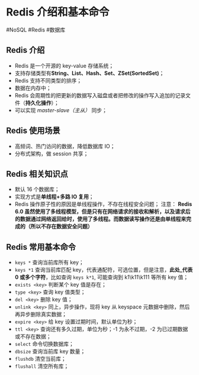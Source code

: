 # Redis 介绍和基本命令

#NoSQL #Redis #数据库

## Redis 介绍

- Redis 是一个开源的 key-value 存储系统；
- 支持存储类型有**String、List、Hash、Set、ZSet(SortedSet)**；
- Redis 支持不同类型的排序；
- 数据在内存中；
- Redis 会周期性的把更新的数据写入磁盘或者把修改的操作写入追加的记录文件（**持久化操作**）；
- 可以实现 _master-slave（主从）_ 同步；

## Redis 使用场景

- 高频词、热门访问的数据，降低数据库 IO；
- 分布式架构，做 session 共享；

## Redis 相关知识点

- 默认 16 个数据库；
- 实现方式是**单线程+多路 IO 复用**；
- Redis 操作原子性的原因是单线程操作，不存在线程安全问题；
	注意： **Redis 6.0 虽然使用了多线程模型，但是只有在网络请求的接收和解析，以及请求后的数据通过网络返回给时，使用了多线程。而数据读写操作还是由单线程来完成的（所以不存在数据安全问题）**

## Redis 常用基本命令

- `keys *` 查询当前库所有 key；
- `keys *1` 查询当前库匹配 key，代表通配符，可选位置，但是注意，**此处_代表 0 或多个字符**，比如查询 `keys k*1`, 可能查询到 k1\k11\k111 等所有 key 值；
- `exists <key>` 判断某个 key 值是存在；
- `type <key>` 查询 key 值类型；
- `del <key>` 删除 key 值；
- `unlink <key>` 同上，异步操作，现将 key 从 keyspace 元数据中删除，然后再异步删除真实数据；
- `expire <key>` 给 key 设置过期时间，默认单位为秒；
- `ttl <key>` 查询还有多久过期，单位为秒；-1 为永不过期，-2 为已过期数据或不存在数据；
- `select` 命令切换数据库；
- `dbsize` 查询当前库 key 数量；
- `flushdb` 清空当前库；
- `flushall` 清空所有库；
